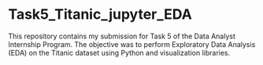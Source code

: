 # Task5_Titanic_jupyter_EDA
This repository contains my submission for Task 5 of the Data Analyst Internship Program. The objective was to perform Exploratory Data Analysis (EDA) on the Titanic dataset using Python and visualization libraries.
